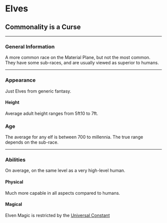 # Elves

## Commonality is a Curse

---

### General Information

A more common race on the Material Plane, but not the most common. They have some sub-races, and are usually viewed as superior to humans.

---

### Appearance

Just Elves from generic fantasy.

#### Height

Average adult height ranges from 5ft10 to 7ft.

### Age

The average for any elf is between 700 to millennia. The true range depends on the sub-race.

---

### Abilities

On average, on the same level as a very high-level human.

#### Physical

Much more capable in all aspects compared to humans.

#### Magical

Elven Magic is restricted by the [Universal Constant](../../../Magic/Laws/Universal%20Constant.md)

